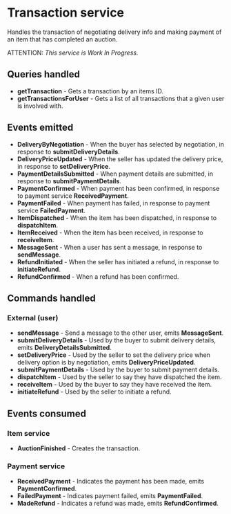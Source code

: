 # Transaction service

Handles the transaction of negotiating delivery info and making payment of an item that has completed an auction.

ATTENTION: _This service is Work In Progress._

## Queries handled

* **getTransaction** - Gets a transaction by an items ID.
* **getTransactionsForUser** - Gets a list of all transactions that a given user is involved with.

## Events emitted

* **DeliveryByNegotiation** - When the buyer has selected by negotiation, in response to **submitDeliveryDetails**.
* **DeliveryPriceUpdated** - When the seller has updated the delivery price, in response to **setDeliveryPrice**.
* **PaymentDetailsSubmitted** - When payment details are submitted, in response to **submitPaymentDetails**.
* **PaymentConfirmed** - When payment has been confirmed, in response to payment service **ReceivedPayment**.
* **PaymentFailed** - When payment has failed, in response to payment service **FailedPayment**.
* **ItemDispatched** - When the item has been dispatched, in response to **dispatchItem**.
* **ItemReceived** - When the item has been received, in response to **receiveItem**.
* **MessageSent** - When a user has sent a message, in response to **sendMessage**.
* **RefundInitiated** - When the seller has initiated a refund, in response to **initiateRefund**.
* **RefundConfirmed** - When a refund has been confirmed.

## Commands handled

### External (user)

* **sendMessage** - Send a message to the other user, emits **MessageSent**.
* **submitDeliveryDetails** - Used by the buyer to submit delivery details, emits **DeliveryDetailsSubmitted**.
* **setDeliveryPrice** - Used by the seller to set the delivery price when delivery option is by negotiation, emits **DeliveryPriceUpdated**.
* **submitPaymentDetails** - Used by the buyer to submit payment details.
* **dispatchItem** - Used by the seller to say they have dispatched the item.
* **receiveItem** - Used by the buyer to say they have received the item.
* **initiateRefund** - Used by the seller to initiate a refund.

## Events consumed

### Item service

* **AuctionFinished** - Creates the transaction.

### Payment service

* **ReceivedPayment** - Indicates the payment has been made, emits **PaymentConfirmed**.
* **FailedPayment** - Indicates payment failed, emits **PaymentFailed**.
* **MadeRefund** - Indicates a refund was made, emits **RefundConfirmed**.

